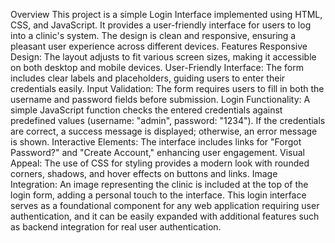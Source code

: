 
Overview
This project is a simple Login Interface implemented using HTML, CSS, and JavaScript. It provides a user-friendly interface for users to log into a clinic's system. The design is clean and responsive, ensuring a pleasant user experience across different devices.
Features
Responsive Design: The layout adjusts to fit various screen sizes, making it accessible on both desktop and mobile devices.
User-Friendly Interface: The form includes clear labels and placeholders, guiding users to enter their credentials easily.
Input Validation: The form requires users to fill in both the username and password fields before submission.
Login Functionality: A simple JavaScript function checks the entered credentials against predefined values (username: "admin", password: "1234"). If the credentials are correct, a success message is displayed; otherwise, an error message is shown.
Interactive Elements: The interface includes links for "Forgot Password?" and "Create Account," enhancing user engagement.
Visual Appeal: The use of CSS for styling provides a modern look with rounded corners, shadows, and hover effects on buttons and links.
Image Integration: An image representing the clinic is included at the top of the login form, adding a personal touch to the interface.
This login interface serves as a foundational component for any web application requiring user authentication, and it can be easily expanded with additional features such as backend integration for real user authentication.
